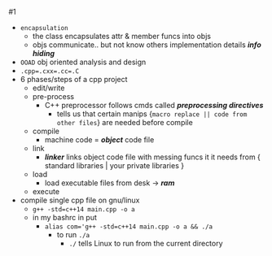 #1 

- `encapsulation` 
	- the class encapsulates attr & member funcs into objs
	- objs communicate.. but not know others implementation details ***info hiding***
- `OOAD` obj oriented analysis and design
- `.cpp=.cxx=.cc=.C`
- 6 phases/steps of a cpp project
	- edit/write
	- pre-process
		- C++ preprocessor follows cmds called ***preprocessing directives***
			- tells us that certain manips {`macro replace || code from other files`} are needed before compile
	- compile
		- machine code = ***object*** code file
	- link
		- ***linker*** links object code file with messing funcs it it needs from { standard libraries | your private libraries }
	- load
		- load executable files from desk -> ***ram***
	- execute
- compile single cpp file on gnu/linux
	- `g++ -std=c++14 main.cpp -o a`
	- in my bashrc in put
		- `alias com='g++ -std=c++14 main.cpp -o a && ./a`
			- to run `./a`
				- `./` tells Linux to run from the current directory